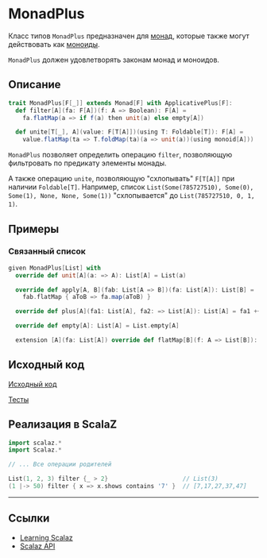 # MonadPlus

Класс типов `MonadPlus` предназначен для [монад](monad), которые также могут действовать как [моноиды](../monoid/monoid).

`MonadPlus` должен удовлетворять законам монад и моноидов.

## Описание

```scala
trait MonadPlus[F[_]] extends Monad[F] with ApplicativePlus[F]:
  def filter[A](fa: F[A])(f: A => Boolean): F[A] =
    fa.flatMap(a => if f(a) then unit(a) else empty[A])

  def unite[T[_], A](value: F[T[A]])(using T: Foldable[T]): F[A] =
    value.flatMap(ta => T.foldMap(ta)(a => unit(a))(using monoid[A]))
```

`MonadPlus` позволяет определить операцию `filter`, позволяющую фильтровать по предикату элементы монады.

А также операцию `unite`, позволяющую "схлопывать" `F[T[A]]` при наличии `Foldable[T]`.
Например, список `List(Some(785727510), Some(0), Some(1), None, None, Some(1))` "схлопывается" до
`List(785727510, 0, 1, 1)`.

## Примеры

### Связанный список

```scala
given MonadPlus[List] with
  override def unit[A](a: => A): List[A] = List(a)

  override def apply[A, B](fab: List[A => B])(fa: List[A]): List[B] =
    fab.flatMap { aToB => fa.map(aToB) }

  override def plus[A](fa1: List[A], fa2: => List[A]): List[A] = fa1 ++ fa2

  override def empty[A]: List[A] = List.empty[A]

  extension [A](fa: List[A]) override def flatMap[B](f: A => List[B]): List[B] = fa.flatMap(f)
```

## Исходный код

[Исходный код](https://gitflic.ru/project/artemkorsakov/scalabook/blob?file=examples%2Fsrc%2Fmain%2Fscala%2Ftypeclass%2Fmonad%2FMonadPlus.scala&plain=1)

[Тесты](https://gitflic.ru/project/artemkorsakov/scalabook/blob?file=examples%2Fsrc%2Ftest%2Fscala%2Ftypeclass%2Fmonad%2FMonadPlusSuite.scala)


## Реализация в ScalaZ

```scala
import scalaz.*
import Scalaz.*

// ... Все операции родителей

List(1, 2, 3) filter {_ > 2}                     // List(3)
(1 |-> 50) filter { x => x.shows contains '7' }  // [7,17,27,37,47]
```


---

## Ссылки

- [Learning Scalaz](http://eed3si9n.com/learning-scalaz/MonadPlus.html)
- [Scalaz API](https://javadoc.io/doc/org.scalaz/scalaz-core_3/7.3.6/scalaz/MonadPlus.html)
